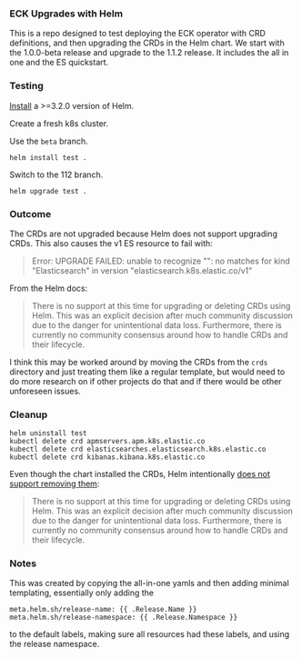 ### ECK Upgrades with Helm

This is a repo designed to test deploying the ECK operator with CRD definitions, and then upgrading the CRDs in the Helm chart. We start with the 1.0.0-beta release and upgrade to the 1.1.2 release. It includes the all in one and the ES quickstart.

### Testing

[Install](https://helm.sh/docs/intro/install/) a >=3.2.0 version of Helm.

Create a fresh k8s cluster.

Use the `beta` branch.

```
helm install test .
```

Switch to the 112 branch.

```
helm upgrade test .
```

### Outcome

The CRDs are not upgraded because Helm does not support upgrading CRDs. This also causes the v1 ES resource to fail with:

>Error: UPGRADE FAILED: unable to recognize "": no matches for kind "Elasticsearch" in version "elasticsearch.k8s.elastic.co/v1"

From the Helm docs:
>There is no support at this time for upgrading or deleting CRDs using Helm. This was an explicit decision after much community discussion due to the danger for unintentional data loss. Furthermore, there is currently no community consensus around how to handle CRDs and their lifecycle.

I think this may be worked around by moving the CRDs from the `crds` directory and just treating them like a regular template, but would need to do more research on if other projects do that and if there would be other unforeseen issues.

### Cleanup

```
helm uninstall test
kubectl delete crd apmservers.apm.k8s.elastic.co
kubectl delete crd elasticsearches.elasticsearch.k8s.elastic.co
kubectl delete crd kibanas.kibana.k8s.elastic.co
```

Even though the chart installed the CRDs, Helm intentionally [does not support removing them](https://helm.sh/docs/chart_best_practices/custom_resource_definitions/):

>There is no support at this time for upgrading or deleting CRDs using Helm. This was an explicit decision after much community discussion due to the danger for unintentional data loss. Furthermore, there is currently no community consensus around how to handle CRDs and their lifecycle.


### Notes

This was created by copying the all-in-one yamls and then adding minimal templating, essentially only adding the

```
meta.helm.sh/release-name: {{ .Release.Name }}
meta.helm.sh/release-namespace: {{ .Release.Namespace }}
```

to the default labels, making sure all resources had these labels, and using the release namespace.
